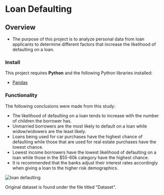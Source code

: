 # Loan Defaulting

## Overview

* The purpose of this project is to analyze personal data from loan applicants to determine different factors that increase the likelihood of defaulting on a loan.

### Install

This project requires **Python** and the following Python libraries installed:

- [Pandas](http://pandas.pydata.org/)

### Functionality

The following conclusions were made from this study:

* The likelihood of defaulting on a loan tends to increase with the number of children the borrower has.
* Unmarried borrowers are the most likely to default on a loan while widow/widowers are the least likely.
* Loans being used for car purchases have the highest chance of defaulting while those that are used for real estate purchases have the lowest chance.
* Lowest income borrowers have the lowest likelihood of defaulting on a loan while those in the $55-60k category have the highest chance.
* It is recommended that the banks adjust their interest rates accordingly when giving a loan to the higher risk demographics.

![loan defaulting](https://github.com/Bidesh-Ghosh/Data_Projects_TripleTen/assets/152648624/9a70507a-42ae-40e5-845f-612c4bcc5398)

Original dataset is found under the file titled "Dataset".
